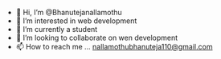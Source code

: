 - 👋 Hi, I’m @Bhanutejanallamothu
- 👀 I’m interested in web development
- 🌱 I’m currently a student
- 💞️ I’m looking to collaborate on wen development
- 📫 How to reach me ... nallamothubhanuteja110@gmail.com

<!---
Bhanutejanallamothu/Bhanutejanallamothu is a ✨ special ✨ repository because its `README.md` (this file) appears on your GitHub profile.
You can click the Preview link to take a look at your changes.
--->
